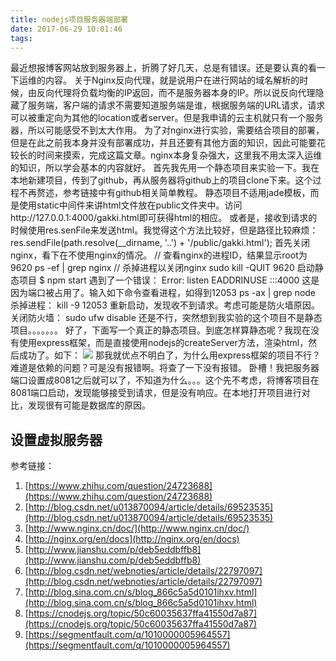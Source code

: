 ```yaml
---
title: nodejs项目服务器端部署
date: 2017-06-29 10:01:46
tags:
---
```



最近想报博客网站放到服务器上，折腾了好几天，总是有错误。还是要认真的看一下运维的内容。
关于Nginx反向代理，就是说用户在进行网站的域名解析的时候，由反向代理将负载均衡的IP返回，而不是服务器本身的IP。所以说反向代理隐藏了服务端，客户端的请求不需要知道服务端是谁，根据服务端的URL请求，请求可以被重定向为其他的location或者server。但是我申请的云主机就只有一个服务器，所以可能感受不到太大作用。
为了对nginx进行实验，需要结合项目的部署，但是在此之前我本身并没有部署成功，并且还要有其他方面的知识，因此可能要花较长的时间来摸索，完成这篇文章。nginx本身复杂强大，这里我不用太深入运维的知识，所以学会基本的内容就好。
首先我先用一个静态项目来实验一下。我在本地新建项目，传到了github，再从服务器将github上的项目clone下来。这个过程不再赘述，参考链接中有github相关简单教程。
静态项目不适用jade模板，而是使用static中间件来讲html文件放在public文件夹中。访问http://127.0.0.1:4000/gakki.html即可获得html的相应。
或者是，接收到请求的时候使用res.senFile来发送html。我觉得这个方法比较好，但是路径比较麻烦：
	  res.sendFile(path.resolve(__dirname, '..') + '/public/gakki.html');
首先关闭nginx，看下在不使用nginx的情况。
	// 查看nginx的进程ID，结果显示root为9620
	ps -ef | grep nginx
	// 杀掉进程以关闭nginx
	sudo kill -QUIT 9620
启动静态项目
	$ npm start
遇到了一个错误：
	Error: listen EADDRINUSE :::4000
这是因为端口被占用了。输入如下命令查看进程，如得到12053
	ps -ax | grep node
杀掉进程：
	kill -9 12053
重新启动，发现收不到请求。考虑可能是防火墙原因。
关闭防火墙：
	sudo ufw disable
还是不行，突然想到我实验的这个项目不是静态项目。。。。。。。
好了，下面写一个真正的静态项目。到底怎样算静态呢？我现在没有使用express框架，而是直接使用nodejs的createServer方法，渲染html，然后成功了。如下：
![](http://i.imgur.com/eYF7Bc2.png)
那我就优点不明白了，为什么用express框架的项目不行？难道是依赖的问题？可是没有报错啊。将查了一下没有报错。
卧槽！我把服务器端口设置成8081之后就可以了，不知道为什么。。。这个先不考虑，将博客项目在8081端口启动，发现能够接受到请求，但是没有响应。在本地打开项目进行对比，发现很有可能是数据库的原因。
## 设置虚拟服务器 ##




参考链接：
1. [https://www.zhihu.com/question/24723688](https://www.zhihu.com/question/24723688)
2. [http://blog.csdn.net/u013870094/article/details/69523535](http://blog.csdn.net/u013870094/article/details/69523535)
3. [http://www.nginx.cn/doc/](http://www.nginx.cn/doc/)
4. [http://nginx.org/en/docs](http://nginx.org/en/docs)
5. [http://www.jianshu.com/p/deb5eddbffb8](http://www.jianshu.com/p/deb5eddbffb8)
6. [http://blog.csdn.net/webnoties/article/details/22797097](http://blog.csdn.net/webnoties/article/details/22797097)
7. [http://blog.sina.com.cn/s/blog_866c5a5d0101ihxv.html](http://blog.sina.com.cn/s/blog_866c5a5d0101ihxv.html)
8. [https://cnodejs.org/topic/50c60035637ffa41550d7a87](https://cnodejs.org/topic/50c60035637ffa41550d7a87)
9. [https://segmentfault.com/q/1010000005964557](https://segmentfault.com/q/1010000005964557)
